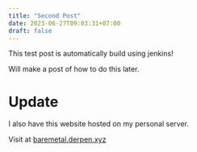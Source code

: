 ```yaml
---
title: "Second Post"
date: 2023-06-27T09:03:31+07:00
draft: false
---
```


This test post is automatically build using jenkins!

Will make a post of how to do this later.

# Update

I also have this website hosted on my personal server.

Visit at [baremetal.derpen.xyz](baremetal.derpen.xyz)
